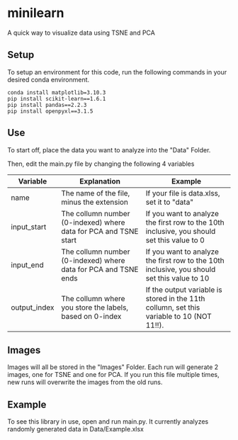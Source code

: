 # minilearn
A quick way to visualize data using TSNE and PCA


## Setup

To setup an environment for this code, run the following commands in your desired conda environment.

```
conda install matplotlib=3.10.3
pip install scikit-learn==1.6.1
pip install pandas==2.2.3
pip install openpyxl==3.1.5
```


## Use

To start off, place the data you want to analyze into the "Data" Folder.


Then, edit the main.py file by changing the following 4 variables


|Variable|Explanation| Example|
|---|---|---|
|name| The name of the file, minus the extension| If your file is data.xlss, set it to "data"|
|input_start|The collumn number (0-indexed) where data for PCA and TSNE start| If you want to analyze the first row to the 10th inclusive, you should set this value to 0
|input_end|The collumn number (0-indexed) where data for PCA and TSNE ends| If you want to analyze the first row to the 10th inclusive, you should set this value to 10
|output_index|The collumn where you store the labels, based on 0-index| If the output variable is stored in the 11th collumn, set this variable to 10 (NOT 11!!).


## Images

Images will all be stored in the "Images" Folder. Each run will generate 2 images, one for TSNE and one for PCA. If you run this file multiple times, new runs will overwrite the images from the old runs.


## Example

To see this library in use, open and run main.py. It currently analyzes randomly generated data in Data/Example.xlsx